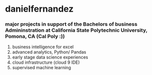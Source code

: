 # danielfernandez
### major projects in support of the Bachelors of business Admininstration at California State Polytechnic University, Pomona, CA (Cal Poly :))
1. business intelligence for excel
2. advanced analytics, Python/ Pandas
3. early stage data science experiences
4. cloud infrastructure (cloud 9 IDE)
5. supervised machine learning
